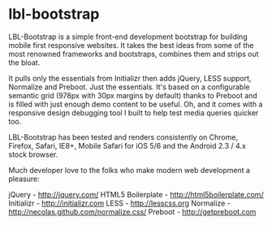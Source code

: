 lbl-bootstrap
=============

LBL-Bootstrap is a simple front-end development bootstrap for building mobile first responsive websites. It takes the best ideas from some of the most renowned frameworks and bootstraps, combines them and strips out the bloat.

It pulls only the essentials from Initializr then adds jQuery, LESS support, Normalize and Preboot. Just the essentials. It's based on a configurable semantic grid (978px with 30px margins by default) thanks to Preboot and is filled with just enough demo content to be useful. Oh, and it comes with a responsive design debugging tool I built to help test media queries quicker too.

LBL-Bootstrap has been tested and renders consistently on Chrome, Firefox, Safari, IE8+, Mobile Safari for iOS 5/6 and the Android 2.3 / 4.x stock browser.

Much developer love to the folks who make modern web development a pleasure:

jQuery - http://jquery.com/
HTML5 Boilerplate - http://html5boilerplate.com/
Initializr - http://initializr.com
LESS - http://lesscss.org
Normalize - http://necolas.github.com/normalize.css/
Preboot - http://getpreboot.com
